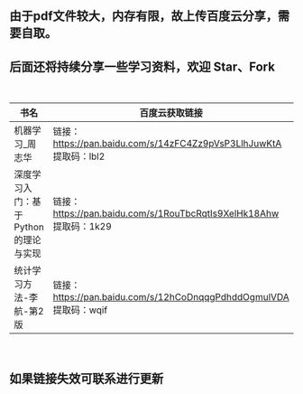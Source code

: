 ## 由于pdf文件较大，内存有限，故上传百度云分享，需要自取。
## 后面还将持续分享一些学习资料，欢迎 Star、Fork

<br>

书名|百度云获取链接
----|----
机器学习_周志华|链接：https://pan.baidu.com/s/14zFC4Zz9pVsP3LlhJuwKtA 提取码：lbl2
深度学习入门：基于Python的理论与实现|链接：https://pan.baidu.com/s/1RouTbcRqtIs9XelHk18Ahw 提取码：1k29
统计学习方法-李航-第2版|链接：https://pan.baidu.com/s/12hCoDnqqgPdhddOgmulVDA 提取码：wqif

<br>

## 如果链接失效可联系进行更新
